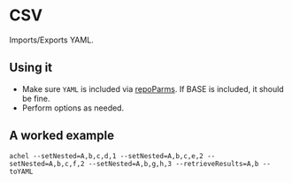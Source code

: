 # CSV

Imports/Exports YAML.

## Using it

* Make sure `YAML` is included via [repoParms](https://github.com/ksandom/achel/blob/master/docs/programming/creatingARepositoryWithProfiles.md#use-repoparmdefinepackages-to-create-a-profile). If BASE is included, it should be fine.
* Perform options as needed.

## A worked example

    achel --setNested=A,b,c,d,1 --setNested=A,b,c,e,2 --setNested=A,b,c,f,2 --setNested=A,b,g,h,3 --retrieveResults=A,b --toYAML

